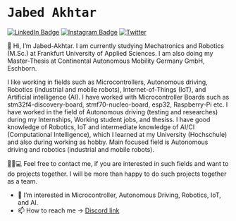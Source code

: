 # <samp>Jabed Akhtar</samp>

[![LinkedIn Badge](https://img.shields.io/badge/LinkedIn-%23E4405F.svg?&style=flat-square&logo=linkedin&logoColor=white&color=071A2C&link=https://www.linkedin.com/in/jabed-akhtar/)](https://www.linkedin.com/in/jabed-akhtar/)
[![Instagram Badge](https://img.shields.io/badge/Instagram-%23E4405F.svg?&style=flat-square&logo=instagram&logoColor=white&color=071A2C&link=https://www.instagram.com/_jabed_a)](https://www.instagram.com/_jabed_a)
[![Twitter](https://img.shields.io/twitter/url/https/twitter.com/x.svg?style=flat-square&logo=x&label=X&logoColor=white&color=071A2C)](https://twitter.com/_jabed_a)

👋 Hi, I’m Jabed-Akhtar. I am currently studying Mechatronics and Robotics (M.Sc.) at Frankfurt University of Applied Sciences. I am also doing my Master-Thesis at Continental Autonomous Mobility Germany GmbH, Eschborn.  

I like working in fields such as Microcontrollers, Autonomous driving, Robotics (industrial and mobile robots), Internet-of-Things (IoT), and Artificial intelligence (AI). I have worked with Microcontroller Boards such as stm32f4-discovery-board, stmf70-nucleo-board, esp32, Raspberry-Pi etc. I have worked in the field of Autonomous driving (testing and researches) during my Internships, Working student jobs, and thesiss. I have good knowledge of Robotics, IoT and intermediate knowledge of AI/CI (Computational Intelligence), which I learned at my University (Hochschule) and also during working as hobby. Main focused field is Autonomous driving and robotics (industrial and mobile robots).

👩‍💻💻 Feel free to contact me, if you are interested in such fields and want to do projects together. I will be more than happy to do such projects together as a team.  

- 👀 I’m interested in Microcontroller, Autonomous Driving, Robotics, IoT, and AI.
- 📫 How to reach me -> [Discord link](https://discord.gg/9S7ZbHZQGQ)
